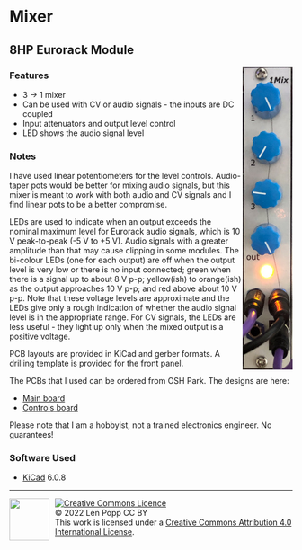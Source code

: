 # Mixer

## 8HP Eurorack Module

<img src="Mixer1.jpg" style="float:right">

### Features
- 3 -> 1 mixer
- Can be used with CV or audio signals - the inputs are DC coupled
- Input attenuators and output level control
- LED shows the audio signal level

### Notes
I have used linear potentiometers for the level controls. Audio-taper pots would be better for mixing audio signals, but this mixer is meant to work with both audio and CV signals and I find linear pots to be a better compromise.

LEDs are used to indicate when an output exceeds the nominal maximum level for Eurorack audio signals, which is 10 V peak-to-peak (-5 V to +5 V). Audio signals with a greater amplitude than that may cause clipping in some modules.
The bi-colour LEDs (one for each output) are off when the output level is very low or there is no input connected; green when there is a signal up to about 8 V p-p; yellow(ish) to orange(ish) as the output approaches 10 V p-p; and red above about 10 V p-p. Note that these voltage levels are approximate and the LEDs give only a rough indication of whether the audio signal level is in the appropriate range.
For CV signals, the LEDs are less useful - they light up only when the mixed output is a positive voltage.

PCB layouts are provided in KiCad and gerber formats. A drilling template is provided for the front panel.

The PCBs that I used can be ordered from OSH Park. The designs are here:
- [Main board](https://oshpark.com/shared_projects/YErYkHA9)
- [Controls board](https://oshpark.com/shared_projects/AXUIl19Y)

Please note that I am a hobbyist, not a trained electronics engineer. No guarantees!

### Software Used

* [KiCad](https://www.kicad.org/) 6.0.8

<hr /><div><div style="float:left; padding-right:10px;"><img src="https://i0.wp.com/www.oshwa.org/wp-content/uploads/2014/03/oshw-logo-100-px.png" width=71 height=75 /></div><div style="xfloat:left; padding-left:10px;"><a rel="license" href="http://creativecommons.org/licenses/by/4.0/"><img alt="Creative Commons Licence" style="border-width:0;" src="https://i.creativecommons.org/l/by/4.0/88x31.png" /></a><br />© 2022 Len Popp CC BY<br />This work is licensed under a <a rel="license" href="http://creativecommons.org/licenses/by/4.0/">Creative Commons Attribution 4.0 International License</a>.</div></div>